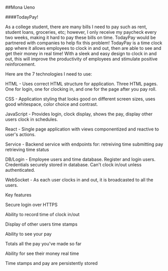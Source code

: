 ##Mona Ueno

####TodayPay!

As a college student, there are many bills I need to pay such as rent, student loans, groceries, etc; however, I only receive my paycheck every two weeks, making it hard to pay these bills on time. TodayPay would be partnered with companies to help fix this problem! TodayPay is a time clock app where it allows employees to clock in and out, then are able to see and get their money in real time! With a sleek and easy design to clock in and out, this will improve the productivity of employees and stimulate positive reinforcement. 

Here are the 7 technologies I need to use:

HTML - Uses correct HTML structure for application. Three HTML pages. One for login, one for clocking in, and one for the page after you pay roll. 

CSS - Application styling that looks good on different screen sizes, uses good whitespace, color choice and contrast.

JavaScript - Provides login, clock display, shows the pay, display other users clock in schedules.

React - Single page application with views componentized and reactive to user's actions.

Service - Backend service with endpoints for:
retreiving time
submitting pay
retrieving time status

DB/Login - Employee users and time database. Register and login users. Credentials securely stored in database. Can't clock in/out unless authenticated.

WebSocket - As each user clocks in and out, it is broadcasted to all the users. 

Key features

Secure login over HTTPS

Ability to record time of clock in/out

Display of other users time stamps

Ability to see your pay

Totals all the pay you've made so far

Ability for see their money real time

Time stamps and pay are persistently stored
